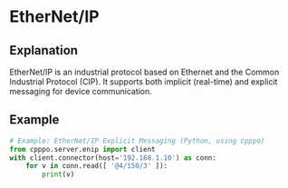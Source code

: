 # EtherNet/IP

## Explanation
EtherNet/IP is an industrial protocol based on Ethernet and the Common Industrial Protocol (CIP). It supports both implicit (real-time) and explicit messaging for device communication.

## Example
```python
# Example: EtherNet/IP Explicit Messaging (Python, using cpppo)
from cpppo.server.enip import client
with client.connector(host='192.168.1.10') as conn:
    for v in conn.read([ '@4/150/3' ]):
        print(v)
```

